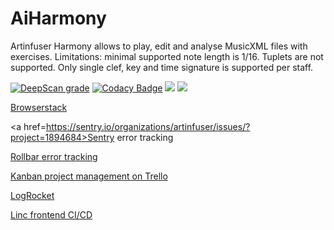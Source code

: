 # AiHarmony
Artinfuser Harmony allows to play, edit and analyse MusicXML files with exercises. Limitations: minimal supported note length is 1/16. Tuplets are not supported. Only single clef, key and time signature is supported per staff.

[![DeepScan grade](https://deepscan.io/api/teams/7033/projects/9147/branches/116136/badge/grade.svg)](https://deepscan.io/dashboard#view=project&tid=7033&pid=9147&bid=116136)
[![Codacy Badge](https://api.codacy.com/project/badge/Grade/eeb5081bf72440708b998e6abaa1efa4)](https://www.codacy.com/manual/rualark/AiHarmony?utm_source=github.com&amp;utm_medium=referral&amp;utm_content=rualark/AiHarmony&amp;utm_campaign=Badge_Grade)
<a href=https://bettercodehub.com/results/rualark/AiHarmony><img src='https://bettercodehub.com/edge/badge/rualark/AiHarmony?branch=master'></a>
<a href="https://codeclimate.com/github/rualark/AiHarmony/maintainability"><img src="https://api.codeclimate.com/v1/badges/b37613db378907b3b859/maintainability" /></a>

<a href="https://browserstack.com">Browserstack</a>

<a href=https://sentry.io/organizations/artinfuser/issues/?project=1894684>Sentry error tracking</a>

<a href=https://rollbar.com/rualark/all/items>Rollbar error tracking</a>

<a href=https://trello.com/b/tX8MG31U/harmony>Kanban project management on Trello</a>

<a href=https://app.logrocket.com/rgvzmt/aiharmony/>LogRocket</a>

<a href=https://app.linc.sh/sites/rualark-aiharmony>Linc frontend CI/CD</a>
